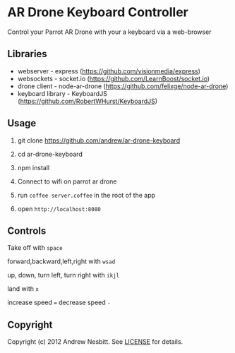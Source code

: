 # AR Drone Keyboard Controller

Control your Parrot AR Drone with your a keyboard via a web-browser

## Libraries

* webserver - express (https://github.com/visionmedia/express)
* websockets - socket.io (https://github.com/LearnBoost/socket.io)
* drone client - node-ar-drone (https://github.com/felixge/node-ar-drone)
* keyboard library - KeyboardJS (https://github.com/RobertWHurst/KeyboardJS)

## Usage

1. git clone https://github.com/andrew/ar-drone-keyboard

2. cd ar-drone-keyboard

3. npm install

4. Connect to wifi on parrot ar drone

5. run `coffee server.coffee` in the root of the app

6. open `http://localhost:8080`

## Controls

Take off with `space`

forward,backward,left,right with `wsad`

up, down, turn left, turn right with `ikjl`

land with `x`

increase speed `=`
decrease speed `-`

## Copyright

Copyright (c) 2012 Andrew Nesbitt. See [LICENSE](https://github.com/andrew/ar-drone-keyboard/blob/master/LICENSE) for details.